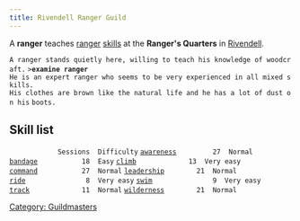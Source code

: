```yaml
---
title: Rivendell Ranger Guild
---
```


A **ranger** teaches [ranger](general "wikilink")
[skills](skill "wikilink") at the **Ranger's Quarters** in
[Rivendell](Rivendell "wikilink").

`A ranger stands quietly here, willing to teach his knowledge of woodcraft.`
`>`**`examine ranger`**
`He is an expert ranger who seems to be very experienced in all mixed skills.`
`His clothes are brown like the natural life and he has a lot of dust on his`
`boots.`

## Skill list

`            Sessions  Difficulty`
[`awareness`](awareness "wikilink")`         27  Normal`
[`bandage`](bandage "wikilink")`           18  Easy`
[`climb`](climb "wikilink")`             13  Very easy`
[`command`](command "wikilink")`           27  Normal`
[`leadership`](leadership "wikilink")`        21  Normal`
[`ride`](ride "wikilink")`               8  Very easy`
[`swim`](swim "wikilink")`               9  Very easy`
[`track`](track "wikilink")`             11  Normal`
[`wilderness`](wilderness "wikilink")`        21  Normal`

[Category: Guildmasters](Category:_Guildmasters "wikilink")
